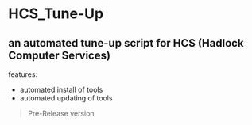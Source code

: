 # HCS_Tune-Up
an automated tune-up script for HCS (Hadlock Computer Services)
---
features:
* automated install of tools
* automated updating of tools
 
>Pre-Release version 
